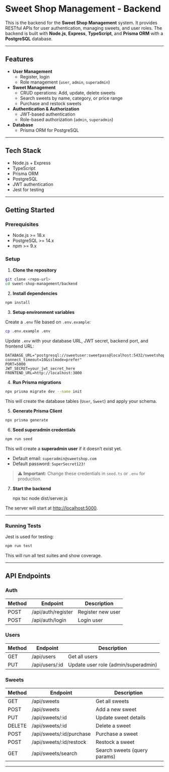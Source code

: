 
# Sweet Shop Management - Backend

This is the backend for the **Sweet Shop Management** system. It provides RESTful APIs for user authentication, managing sweets, and user roles. The backend is built with **Node.js**, **Express**, **TypeScript**, and **Prisma ORM** with a **PostgreSQL** database.

---

## Features

- **User Management**
  - Register, login
  - Role management (`user`, `admin`, `superadmin`)
- **Sweet Management**
  - CRUD operations: Add, update, delete sweets
  - Search sweets by name, category, or price range
  - Purchase and restock sweets
- **Authentication & Authorization**
  - JWT-based authentication
  - Role-based authorization (`admin`, `superadmin`)
- **Database**
  - Prisma ORM for PostgreSQL

---

## Tech Stack

- Node.js + Express
- TypeScript
- Prisma ORM
- PostgreSQL
- JWT authentication
- Jest for testing

---

## Getting Started

### Prerequisites

- Node.js >= 18.x  
- PostgreSQL >= 14.x  
- npm >= 9.x  

### Setup

1. **Clone the repository**

```bash
git clone <repo-url>
cd sweet-shop-management/backend
````

2. **Install dependencies**

```bash
npm install
```

3. **Setup environment variables**

Create a `.env` file based on `.env.example`:

```bash
cp .env.example .env
```

Update `.env` with your database URL, JWT secret, backend port, and frontend URL:

```env
DATABASE_URL="postgresql://sweetuser:sweetpass@localhost:5432/sweetshop?connect_timeout=10&sslmode=prefer"
PORT=5000
JWT_SECRET=your_jwt_secret_here
FRONTEND_URL=http://localhost:3000
```

4. **Run Prisma migrations**

```bash
npx prisma migrate dev --name init
```

This will create the database tables (`User`, `Sweet`) and apply your schema.

5. **Generate Prisma Client**

```bash
npx prisma generate
```

6. **Seed superadmin credentials**

```bash
npm run seed
```

This will create a **superadmin user** if it doesn’t exist yet.

* Default email: `superadmin@sweetshop.com`
* Default password: `SuperSecret123!`

> ⚠️ **Important:** Change these credentials in `seed.ts` or `.env` for production.

7. **Start the backend**

    npx tsc
    node dist/server.js

The server will start at [http://localhost:5000](http://localhost:5000).

---

### Running Tests

Jest is used for testing:

```bash
npm run test
```

This will run all test suites and show coverage.

---

## API Endpoints

### Auth

| Method | Endpoint           | Description       |
| ------ | ------------------ | ----------------- |
| POST   | /api/auth/register | Register new user |
| POST   | /api/auth/login    | Login user        |

### Users

| Method | Endpoint        | Description                         |
| ------ | --------------- | ----------------------------------- |
| GET    | /api/users      | Get all users                       |
| PUT    | /api/users/\:id | Update user role (admin/superadmin) |

### Sweets

| Method | Endpoint                  | Description                  |
| ------ | ------------------------- | ---------------------------- |
| GET    | /api/sweets               | Get all sweets               |
| POST   | /api/sweets               | Add a new sweet              |
| PUT    | /api/sweets/\:id          | Update sweet details         |
| DELETE | /api/sweets/\:id          | Delete a sweet               |
| POST   | /api/sweets/\:id/purchase | Purchase a sweet             |
| POST   | /api/sweets/\:id/restock  | Restock a sweet              |
| GET    | /api/sweets/search        | Search sweets (query params) |

---

```


```
